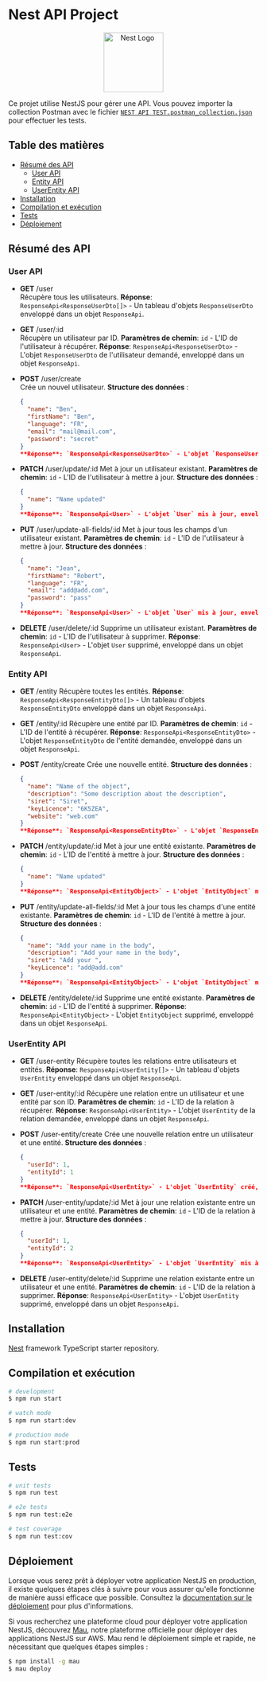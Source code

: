 # Nest API Project

<p align="center">
  <a href="http://nestjs.com/" target="blank"><img src="https://nestjs.com/img/logo-small.svg" width="120" alt="Nest Logo" /></a>
</p>

Ce projet utilise NestJS pour gérer une API. Vous pouvez importer la collection Postman avec le fichier [`NEST API TEST.postman_collection.json`](./NEST%20API%20TEST.postman_collection.json) pour effectuer les tests.

## Table des matières
- [Résumé des API](#résumé-des-api)
  - [User API](#user-api)
  - [Entity API](#entity-api)
  - [UserEntity API](#userentity-api)
- [Installation](#installation)
- [Compilation et exécution](#compilation-et-exécution)
- [Tests](#tests)
- [Déploiement](#déploiement)

## Résumé des API

### User API

- **GET** /user  
  Récupère tous les utilisateurs.
  **Réponse**: `ResponseApi<ResponseUserDto[]>` - Un tableau d'objets `ResponseUserDto` enveloppé dans un objet `ResponseApi`.

- **GET** /user/:id  
  Récupère un utilisateur par ID.
  **Paramètres de chemin**: `id` - L'ID de l'utilisateur à récupérer.
  **Réponse**: `ResponseApi<ResponseUserDto>` - L'objet `ResponseUserDto` de l'utilisateur demandé, enveloppé dans un objet `ResponseApi`.

- **POST** /user/create  
  Crée un nouvel utilisateur.
  **Structure des données** :
  ```json
  {
    "name": "Ben",
    "firstName": "Ben", 
    "language": "FR",
    "email": "mail@mail.com",
    "password": "secret"
  }
  **Réponse**: `ResponseApi<ResponseUserDto>` - L'objet `ResponseUserDto` créé, enveloppé dans un objet `ResponseApi`.

- **PATCH** /user/update/:id
  Met à jour un utilisateur existant.
  **Paramètres de chemin**: `id` - L'ID de l'utilisateur à mettre à jour.
  **Structure des données** :
  ```json
  {
    "name": "Name updated"
  }
  **Réponse**: `ResponseApi<User>` - L'objet `User` mis à jour, enveloppé dans un objet `ResponseApi`.

- **PUT** /user/update-all-fields/:id
  Met à jour tous les champs d'un utilisateur existant.
  **Paramètres de chemin**: `id` - L'ID de l'utilisateur à mettre à jour.
  **Structure des données** :
  ```json
  {
    "name": "Jean",
    "firstName": "Robert",
    "language": "FR",
    "email": "add@add.com",
    "password": "pass"
  }
  **Réponse**: `ResponseApi<User>` - L'objet `User` mis à jour, enveloppé dans un objet `ResponseApi`.

- **DELETE** /user/delete/:id
  Supprime un utilisateur existant.
  **Paramètres de chemin**: `id` - L'ID de l'utilisateur à supprimer.
  **Réponse**: `ResponseApi<User>` - L'objet `User` supprimé, enveloppé dans un objet `ResponseApi`.

### Entity API

- **GET** /entity
  Récupère toutes les entités.
  **Réponse**: `ResponseApi<ResponseEntityDto[]>` - Un tableau d'objets `ResponseEntityDto` enveloppé dans un objet `ResponseApi`.

- **GET** /entity/:id
  Récupère une entité par ID.
  **Paramètres de chemin**: `id` - L'ID de l'entité à récupérer.
  **Réponse**: `ResponseApi<ResponseEntityDto>` - L'objet `ResponseEntityDto` de l'entité demandée, enveloppé dans un objet `ResponseApi`.

- **POST** /entity/create
  Crée une nouvelle entité.
  **Structure des données** :
  ```json
  {
    "name": "Name of the object",
    "description": "Some description about the description",
    "siret": "Siret",
    "keyLicence": "6K5ZEA",
    "website": "web.com"
  }
  **Réponse**: `ResponseApi<ResponseEntityDto>` - L'objet `ResponseEntityDto` créé, enveloppé dans un objet `ResponseApi`.

- **PATCH** /entity/update/:id
  Met à jour une entité existante.
  **Paramètres de chemin**: `id` - L'ID de l'entité à mettre à jour.
  **Structure des données** :
  ```json
  {
    "name": "Name updated"
  }
  **Réponse**: `ResponseApi<EntityObject>` - L'objet `EntityObject` mis à jour, enveloppé dans un objet `ResponseApi`.

- **PUT** /entity/update-all-fields/:id
  Met à jour tous les champs d'une entité existante.
  **Paramètres de chemin**: `id` - L'ID de l'entité à mettre à jour.
  **Structure des données** :
  ```json
  {
    "name": "Add your name in the body",
    "description": "Add your name in the body",
    "siret": "Add your ",
    "keyLicence": "add@add.com"
  }
  **Réponse**: `ResponseApi<EntityObject>` - L'objet `EntityObject` mis à jour, enveloppé dans un objet `ResponseApi`.

- **DELETE** /entity/delete/:id
  Supprime une entité existante.
  **Paramètres de chemin**: `id` - L'ID de l'entité à supprimer.
  **Réponse**: `ResponseApi<EntityObject>` - L'objet `EntityObject` supprimé, enveloppé dans un objet `ResponseApi`.

### UserEntity API

- **GET** /user-entity
  Récupère toutes les relations entre utilisateurs et entités.
  **Réponse**: `ResponseApi<UserEntity[]>` - Un tableau d'objets `UserEntity` enveloppé dans un objet `ResponseApi`.

- **GET** /user-entity/:id
  Récupère une relation entre un utilisateur et une entité par son ID.
  **Paramètres de chemin**: `id` - L'ID de la relation à récupérer.
  **Réponse**: `ResponseApi<UserEntity>` - L'objet `UserEntity` de la relation demandée, enveloppé dans un objet `ResponseApi`.

- **POST** /user-entity/create
  Crée une nouvelle relation entre un utilisateur et une entité.
  **Structure des données** :
  ```json
  {
    "userId": 1,
    "entityId": 1
  }
  **Réponse**: `ResponseApi<UserEntity>` - L'objet `UserEntity` créé, enveloppé dans un objet `ResponseApi`.

- **PATCH** /user-entity/update/:id
  Met à jour une relation existante entre un utilisateur et une entité.
  **Paramètres de chemin**: `id` - L'ID de la relation à mettre à jour.
  **Structure des données** :
  ```json
  {
    "userId": 1,
    "entityId": 2
  }
  **Réponse**: `ResponseApi<UserEntity>` - L'objet `UserEntity` mis à jour, enveloppé dans un objet `ResponseApi`.

- **DELETE** /user-entity/delete/:id
  Supprime une relation existante entre un utilisateur et une entité.
  **Paramètres de chemin**: `id` - L'ID de la relation à supprimer.
  **Réponse**: `ResponseApi<UserEntity>` - L'objet `UserEntity` supprimé, enveloppé dans un objet `ResponseApi`.

## Installation

[Nest](https://github.com/nestjs/nest) framework TypeScript starter repository.

## Compilation et exécution

```bash
# development
$ npm run start

# watch mode
$ npm run start:dev

# production mode
$ npm run start:prod
```

## Tests

```bash
# unit tests
$ npm run test

# e2e tests
$ npm run test:e2e

# test coverage
$ npm run test:cov
```

## Déploiement

Lorsque vous serez prêt à déployer votre application NestJS en production, il existe quelques étapes clés à suivre pour vous assurer qu'elle fonctionne de manière aussi efficace que possible. Consultez la [documentation sur le déploiement](https://docs.nestjs.com/deployment) pour plus d'informations.

Si vous recherchez une plateforme cloud pour déployer votre application NestJS, découvrez [Mau](https://mau.nestjs.com), notre plateforme officielle pour déployer des applications NestJS sur AWS. Mau rend le déploiement simple et rapide, ne nécessitant que quelques étapes simples :

```bash
$ npm install -g mau
$ mau deploy
```